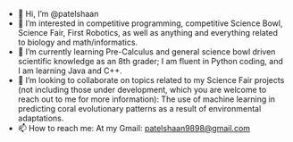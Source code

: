 - 👋 Hi, I’m @patelshaan
- 👀 I’m interested in competitive programming, competitive Science Bowl, Science Fair, First Robotics, as well as anything and everything related to biology and math/informatics.
- 🌱 I’m currently learning Pre-Calculus and general science bowl driven scientific knowledge as an 8th grader; I am fluent in Python coding, and I am learning Java and C++.
- 💞️ I’m looking to collaborate on topics related to my Science Fair projects (not including those under development, which you are welcome to reach out to me for more information):
  The use of machine learning in predicting coral evolutionary patterns as a result of environmental adaptations.
- 📫 How to reach me: At my Gmail: patelshaan9898@gmail.com

<!---
patelshaan/patelshaan is a ✨ special ✨ repository because its `README.md` (this file) appears on your GitHub profile.
You can click the Preview link to take a look at your changes.
--->
